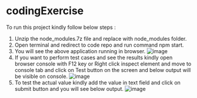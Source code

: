 # codingExercise

To run this project kindly follow below steps :

1) Unzip the node_modules.7z file and replace with node_modules folder.
2) Open terminal and redirect to code repo and run command npm start.
3) You will see the above application running in browser.
![image](https://user-images.githubusercontent.com/29680454/125883067-7094bfcd-f0a5-486b-8ad2-01ae511df542.png)
4) If you want to perform test cases and see the results kindly open browser console with F12 key or Right click inspect element and move to console tab and click on Test button on the screen and below output will be visible on console.
![image](https://user-images.githubusercontent.com/29680454/125883067-7094bfcd-f0a5-486b-8ad2-01ae511df542.png)
5) To test the actual value kindly add the value in text field and click on submit button and you will see below output.
![image](https://user-images.githubusercontent.com/29680454/125883067-7094bfcd-f0a5-486b-8ad2-01ae511df542.png)
